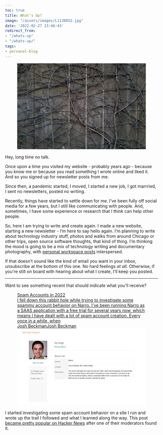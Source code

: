 ```yaml
---
toc: true
title: What’s Up?
image: "/assets/images/L1130052.jpg"
date: '2022-02-27 23:46:43'
redirect_from:
- "/whats-up"
- "/whats-up/"
tags:
- personal-blog
---
```


<figure class="kg-card kg-image-card"><img src="/assets/images/L1130052.jpg" /></figure>

Hey, long time no talk.

Once upon a time you visited my website - probably years ago - because you know me or because you read something I wrote online and liked it. And so you signed up for newsletter posts from me.

Since then, a pandemic started, I moved, I started a new job, I got marrried, I sent no newsletters, posted no writing.

Recently, things have started to settle down for me. I’ve been fully off social media for a few years, but I still like communicating with people. And, sometimes, I have some experience or research that I think can help other people.

So, here I am trying to write and create again. I made a new website, starting a new newsletter - I’m here to say hello again. I’m planning to write about technology industry stuff, photos and walks from around Chicago or other trips, open source software thoughts, that kind of thing. I’m thinking the mood is going to be a mix of technology writing and documentary photography, with [personal workspace posts]( /tag/desk/) interspersed.

If that doesn’t sound like the kind of email you want in your inbox, unsubscribe at the bottom of this one. No hard feelings _at all_. Otherwise, if you're still on board with hearing about what I create, I'll keep you posted.

* * *

Want to see something recent that should indicate what you'll receive?

<figure class="kg-card kg-bookmark-card"><a class="kg-bookmark-container" href="/what-spam-accounts-look-like-in-2022/"><div class="kg-bookmark-content">
<div class="kg-bookmark-title">Spam Accounts in 2022</div>
<div class="kg-bookmark-description">I fell down this rabbit hole while trying to investigate some spammy account behavior on Narro. I’ve been running Narro as a SAAS application with a free trial for several years now, which means I have dealt with a lot of spam account creation. Every once in a while, when</div>
<div class="kg-bookmark-metadata">
<img class="kg-bookmark-icon" src="/assets/images/favicon.png" alt=""><span class="kg-bookmark-author">Josh Beckman</span><span class="kg-bookmark-publisher">Josh Beckman</span>
</div>
</div>
<div class="kg-bookmark-thumbnail"><img src="/assets/images/87863FBF-65C7-4DC9-846F-7D760C7BF1D1.jpeg" alt=""></div></a></figure>

I started investigating some spam account behavior on a site I run and wrote up the trail I followed and what I learned along the way. This post [became pretty popular on Hacker News](https://news.ycombinator.com/item?id=30388074) after one of their moderators found it.

